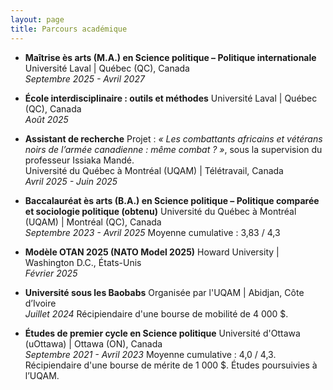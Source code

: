 ```yaml
---
layout: page
title: Parcours académique
---
```


[//]: # (Page simple de présentation académique)

* **Maîtrise ès arts (M.A.) en Science politique – Politique internationale** Université Laval | Québec (QC), Canada  
    *Septembre 2025 - Avril 2027*

* **École interdisciplinaire : outils et méthodes** Université Laval | Québec (QC), Canada  
    *Août 2025*

* **Assistant de recherche** Projet : *« Les combattants africains et vétérans noirs de l’armée canadienne : même combat ? »*, sous la supervision du professeur Issiaka Mandé.  
    Université du Québec à Montréal (UQAM) | Télétravail, Canada  
    *Avril 2025 - Juin 2025*

* **Baccalauréat ès arts (B.A.) en Science politique – Politique comparée et sociologie politique (obtenu)** Université du Québec à Montréal (UQAM) | Montréal (QC), Canada  
    *Septembre 2023 - Avril 2025* Moyenne cumulative : 3,83 / 4,3

* **Modèle OTAN 2025 (NATO Model 2025)** Howard University | Washington D.C., États-Unis  
    *Février 2025*

* **Université sous les Baobabs** Organisée par l'UQAM | Abidjan, Côte d’Ivoire  
    *Juillet 2024* Récipiendaire d'une bourse de mobilité de 4 000 $.

* **Études de premier cycle en Science politique** Université d'Ottawa (uOttawa) | Ottawa (ON), Canada  
    *Septembre 2021 - Avril 2023* Moyenne cumulative : 4,0 / 4,3. Récipiendaire d'une bourse de mérite de 1 000 $. Études poursuivies à l’UQAM.
